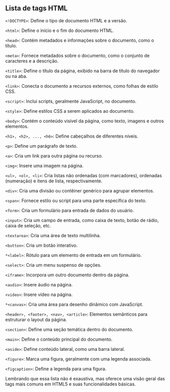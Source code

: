 ## Lista de tags HTML ##

```<!DOCTYPE>```: Define o tipo de documento HTML e a versão.
   
```<html>```: Define o início e o fim do documento HTML.
   
```<head>```: Contém metadados e informações sobre o documento, como o título.
   
```<meta>```: Fornece metadados sobre o documento, como o conjunto de caracteres e a descrição.
   
```<title>```: Define o título da página, exibido na barra de título do navegador ou na aba.
   
```<link>```: Conecta o documento a recursos externos, como folhas de estilo CSS.
   
```<script>```: Inclui scripts, geralmente JavaScript, no documento.
   
```<style>```: Define estilos CSS a serem aplicados ao documento.
   
```<body>```: Contém o conteúdo visível da página, como texto, imagens e outros elementos.
   
```<h1>, <h2>, ..., <h6>```: Define cabeçalhos de diferentes níveis.
    
 ```<p>```: Define um parágrafo de texto.
    
```<a>```: Cria um link para outra página ou recurso.
    
```<img>```: Insere uma imagem na página.
    
```<ul>, <ol>, <li>```: Cria listas não ordenadas (com marcadores), ordenadas (numeração) e itens de lista, respectivamente.
    
```<div>```: Cria uma divisão ou contêiner genérico para agrupar elementos.
    
```<span>```: Fornece estilo ou script para uma parte específica do texto.
    
```<form>```: Cria um formulário para entrada de dados do usuário.
    
```<input>```: Cria um campo de entrada, como caixa de texto, botão de rádio, caixa de seleção, etc.
    
```<textarea>```: Cria uma área de texto multilinha.
    
```<button>```: Cria um botão interativo.
    
```*<label>```: Rótulo para um elemento de entrada em um formulário.
    
```<select>```: Cria um menu suspenso de opções.
    
```<iframe>```: Incorpora um outro documento dentro da página.
    
```<audio>```: Insere áudio na página.
    
```<video>```: Insere vídeo na página.
    
```*<canvas>```: Cria uma área para desenho dinâmico com JavaScript.
    
```<header>, <footer>, <nav>, <article>```: Elementos semânticos para estruturar o layout da página.
    
```<section>```: Define uma seção temática dentro do documento.
    
```<main>```: Define o conteúdo principal do documento.
    
```<aside>```: Define conteúdo lateral, como uma barra lateral.
    
```<figure>```: Marca uma figura, geralmente com uma legenda associada.
    
```<figcaption>```: Define a legenda para uma figura.
    
Lembrando que essa lista não é exaustiva, mas oferece uma visão geral das tags mais comuns em HTML5 e suas funcionalidades básicas.
